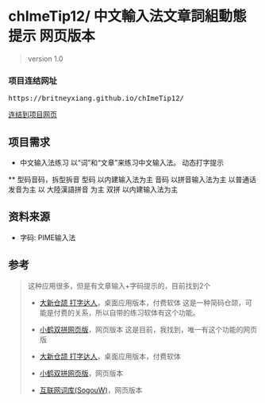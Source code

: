 # chImeTip12/ 中文輸入法文章詞組動態提示 网页版本
>  version 1.0 


### 项目连结网址
<pre>https://britneyxiang.github.io/chImeTip12/</pre>
<a href="https://britneyxiang.github.io/chImeTip12/" target="_blank">连结到项目网页</a>


## 项目需求
* 中文输入法练习
以“词”和“文章”来练习中文输入法。
动态打字提示

** 型码音码，拆型拆音
型码
  以内建输入法为主
音码
    以拼音输入法为主
    以普通话发音为主
    以 大陸漢語拼音 为主
    双拼
        以内建输入法为主

## 资料来源
* 字码: PIME输入法


## 参考
> 这种应用很多，但是有文章输入+字码提示的，目前找到2个
> * [大新仓颉 打字达人](http://www.eztyping.com.tw/)，桌面应用版本，付费软体
> 这是一种简码仓颉，可能是付费的关系，所以自带的练习软体有这个功能。
> * [小鹤双拼网页版](https://typing.sjz.io/#/keyboard)，网页版本
> 这是目前，我找到，唯一有这个功能的网页版
> 
> * [大新仓颉 打字达人](http://www.eztyping.com.tw/)，桌面应用版本，付费软体
> * [小鹤双拼网页版](https://typing.sjz.io/#/keyboard)，网页版本
> * [互联网词库(SogouW)](http://www.datatang.com/data/43728)，网页版本

